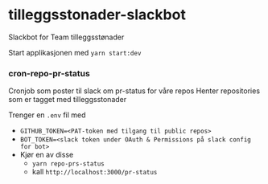 # tilleggsstonader-slackbot
Slackbot for Team tilleggsstønader

Start applikasjonen med
`yarn start:dev`


### cron-repo-pr-status
Cronjob som poster til slack om pr-status for våre repos
Henter repositories som er tagget med tilleggsstonader

Trenger en `.env` fil med
* `GITHUB_TOKEN=<PAT-token med tilgang til public repos>`
* `BOT_TOKEN=<slack token under OAuth & Permissions på slack config for bot>`
* Kjør en av disse
  * `yarn repo-prs-status`
  * kall `http://localhost:3000/pr-status`